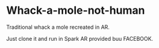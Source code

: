 # Whack-a-mole-not-human
Traditional whack a mole recreated in AR.

Just clone it and run in Spark AR provided buu FACEBOOK.
